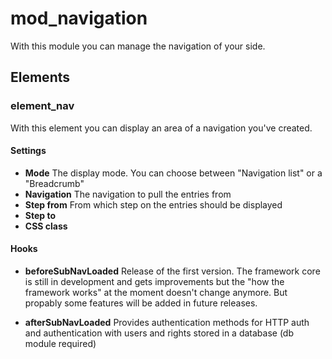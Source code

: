 mod_navigation
==============

With this module you can manage the navigation of your side.

Elements
--------
### element_nav
With this element you can display an area of a navigation you've created.

#### Settings
* **Mode** The display mode. You can choose between "Navigation list" or a "Breadcrumb"
* **Navigation** The navigation to pull the entries from
* **Step from** From which step on the entries should be displayed
* **Step to**
* **CSS class**

#### Hooks
* **beforeSubNavLoaded**
Release of the first version. The framework core is still in development and gets improvements but the "how the framework works" at the moment doesn't change anymore. But propably some features will be added in future releases.

* **afterSubNavLoaded**
Provides authentication methods for HTTP auth and authentication with users and rights stored in a database (db module required)
